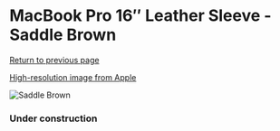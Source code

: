 # MacBook Pro 16″ Leather Sleeve - Saddle Brown

[Return to previous page](/macbook)

[High-resolution image from Apple](https://store.storeimages.cdn-apple.com/8756/as-images.apple.com/is/MWV92?wid=4500&hei=4500&fmt=png)

<div style="width: 384px"><img src="/everypreview/MWV92.png" alt="Saddle Brown"></div>

### Under construction
